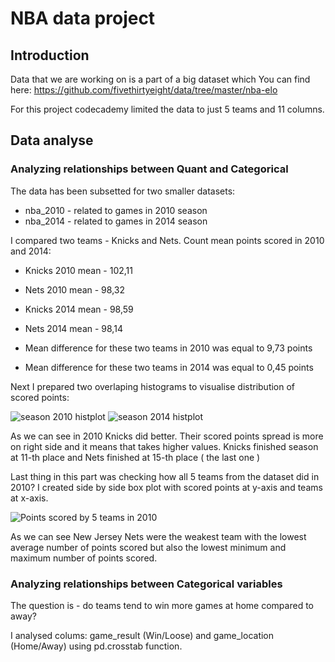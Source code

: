 # NBA data project #

## Introduction ##

  Data that we are working on is a part of a big dataset which You can find here: https://github.com/fivethirtyeight/data/tree/master/nba-elo

  For this project codecademy limited the data to just 5 teams and 11 columns.

## Data analyse ##
### Analyzing relationships between Quant and Categorical ###

  The data has been subsetted for two smaller datasets:
  +  nba_2010    - related to games in 2010 season
  +  nba_2014    - related to games in 2014 season
    
I  compared  two teams - Knicks and Nets.
Count mean points scored  in 2010 and 2014: 
+ Knicks 2010 mean - 102,11
+ Nets 2010 mean - 98,32
+ Knicks 2014 mean - 98,59
+ Nets 2014 mean - 98,14

+ Mean difference for these two teams in 2010 was equal to 9,73 points
+ Mean difference for these two teams in 2014 was equal to 0,45 points

Next I prepared two overlaping histograms to visualise distribution of scored points:

  ![season 2010 histplot](https://github.com/GrzegorzCiepiel/codecademy_NBA_project/assets/135313652/1d53373c-f9ff-4fc7-9a47-1fed0af51a31)
![season 2014 histplot](https://github.com/GrzegorzCiepiel/codecademy_NBA_project/assets/135313652/f4892cae-f088-48a1-aaf4-d7cd43744118)

 As we can see in 2010 Knicks did better. Their scored points spread is more on right side and it means that takes higher values.
 Knicks finished season at 11-th place and Nets finished at 15-th place ( the last one )

Last thing in this part was checking how all 5 teams from the dataset did in 2010?
I created side by side box plot with scored points at y-axis and teams at x-axis.

![Points scored by 5 teams in 2010](https://github.com/GrzegorzCiepiel/codecademy_NBA_project/assets/135313652/e01d8084-f968-4179-b658-14daa0deb890)

As we can see New Jersey Nets were the weakest team with the lowest average number of points scored but also the lowest minimum and maximum number of points scored.

### Analyzing relationships between Categorical variables ###

The question is - do teams tend to win more games at home compared to away?

I analysed colums: game_result (Win/Loose) and game_location (Home/Away) using pd.crosstab function.






 

 
